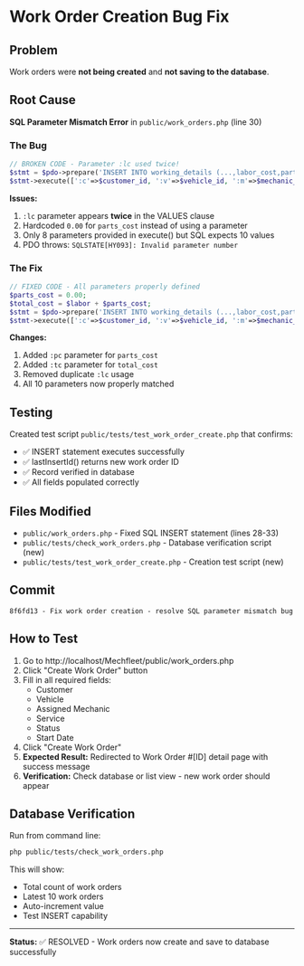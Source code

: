 # Work Order Creation Bug Fix

## Problem
Work orders were **not being created** and **not saving to the database**.

## Root Cause
**SQL Parameter Mismatch Error** in `public/work_orders.php` (line 30)

### The Bug
```php
// BROKEN CODE - Parameter :lc used twice!
$stmt = $pdo->prepare('INSERT INTO working_details (...,labor_cost,parts_cost,total_cost,...) VALUES (:c,:v,:m,:s,:st,:lc,0.00,:lc,:sd,:n)');
$stmt->execute([':c'=>$customer_id, ':v'=>$vehicle_id, ':m'=>$mechanic_id, ':s'=>$service_id, ':st'=>$status, ':lc'=>$labor, ':sd'=>$start_date, ':n'=>$notes]);
```

**Issues:**
1. `:lc` parameter appears **twice** in the VALUES clause
2. Hardcoded `0.00` for `parts_cost` instead of using a parameter
3. Only 8 parameters provided in execute() but SQL expects 10 values
4. PDO throws: `SQLSTATE[HY093]: Invalid parameter number`

### The Fix
```php
// FIXED CODE - All parameters properly defined
$parts_cost = 0.00;
$total_cost = $labor + $parts_cost;
$stmt = $pdo->prepare('INSERT INTO working_details (...,labor_cost,parts_cost,total_cost,...) VALUES (:c,:v,:m,:s,:st,:lc,:pc,:tc,:sd,:n)');
$stmt->execute([':c'=>$customer_id, ':v'=>$vehicle_id, ':m'=>$mechanic_id, ':s'=>$service_id, ':st'=>$status, ':lc'=>$labor, ':pc'=>$parts_cost, ':tc'=>$total_cost, ':sd'=>$start_date, ':n'=>$notes]);
```

**Changes:**
1. Added `:pc` parameter for `parts_cost`
2. Added `:tc` parameter for `total_cost`
3. Removed duplicate `:lc` usage
4. All 10 parameters now properly matched

## Testing
Created test script `public/tests/test_work_order_create.php` that confirms:
- ✅ INSERT statement executes successfully
- ✅ lastInsertId() returns new work order ID
- ✅ Record verified in database
- ✅ All fields populated correctly

## Files Modified
- `public/work_orders.php` - Fixed SQL INSERT statement (lines 28-33)
- `public/tests/check_work_orders.php` - Database verification script (new)
- `public/tests/test_work_order_create.php` - Creation test script (new)

## Commit
```
8f6fd13 - Fix work order creation - resolve SQL parameter mismatch bug
```

## How to Test
1. Go to http://localhost/Mechfleet/public/work_orders.php
2. Click "Create Work Order" button
3. Fill in all required fields:
   - Customer
   - Vehicle
   - Assigned Mechanic
   - Service
   - Status
   - Start Date
4. Click "Create Work Order"
5. **Expected Result:** Redirected to Work Order #[ID] detail page with success message
6. **Verification:** Check database or list view - new work order should appear

## Database Verification
Run from command line:
```bash
php public/tests/check_work_orders.php
```

This will show:
- Total count of work orders
- Latest 10 work orders
- Auto-increment value
- Test INSERT capability

---
**Status:** ✅ RESOLVED - Work orders now create and save to database successfully
